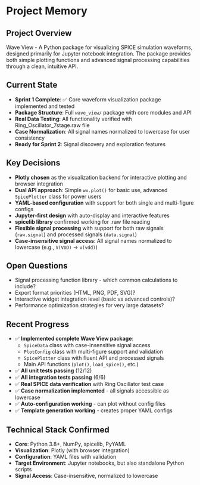 # Project Memory

## Project Overview
Wave View - A Python package for visualizing SPICE simulation waveforms, designed primarily for Jupyter notebook integration. The package provides both simple plotting functions and advanced signal processing capabilities through a clean, intuitive API.

## Current State
- **Sprint 1 Complete**: ✅ Core waveform visualization package implemented and tested
- **Package Structure**: Full `wave_view/` package with core modules and API
- **Real Data Testing**: All functionality verified with Ring_Oscillator_7stage.raw file
- **Case Normalization**: All signal names normalized to lowercase for user consistency
- **Ready for Sprint 2**: Signal discovery and exploration features

## Key Decisions
- **Plotly chosen** as the visualization backend for interactive plotting and browser integration
- **Dual API approach**: Simple `wv.plot()` for basic use, advanced `SpicePlotter` class for power users
- **YAML-based configuration** with support for both single and multi-figure configs
- **Jupyter-first design** with auto-display and interactive features
- **spicelib library** confirmed working for .raw file reading
- **Flexible signal processing** with support for both raw signals (`raw.signal`) and processed signals (`data.signal`)
- **Case-insensitive signal access**: All signal names normalized to lowercase (e.g., `V(VDD)` → `v(vdd)`)

## Open Questions
- Signal processing function library - which common calculations to include?
- Export format priorities (HTML, PNG, PDF, SVG)?
- Interactive widget integration level (basic vs advanced controls)?
- Performance optimization strategies for very large datasets?

## Recent Progress
- ✅ **Implemented complete Wave View package**:
  - `SpiceData` class with case-insensitive signal access
  - `PlotConfig` class with multi-figure support and validation
  - `SpicePlotter` class with fluent API and processed signals
  - Main API functions (`plot()`, `load_spice()`, etc.)
- ✅ **All unit tests passing** (12/12)
- ✅ **All integration tests passing** (6/6)
- ✅ **Real SPICE data verification** with Ring Oscillator test case
- ✅ **Case normalization implemented** - all signals accessible as lowercase
- ✅ **Auto-configuration working** - can plot without config files
- ✅ **Template generation working** - creates proper YAML configs

## Technical Stack Confirmed
- **Core**: Python 3.8+, NumPy, spicelib, PyYAML
- **Visualization**: Plotly (with browser integration)
- **Configuration**: YAML files with validation
- **Target Environment**: Jupyter notebooks, but also standalone Python scripts
- **Signal Access**: Case-insensitive, normalized to lowercase 